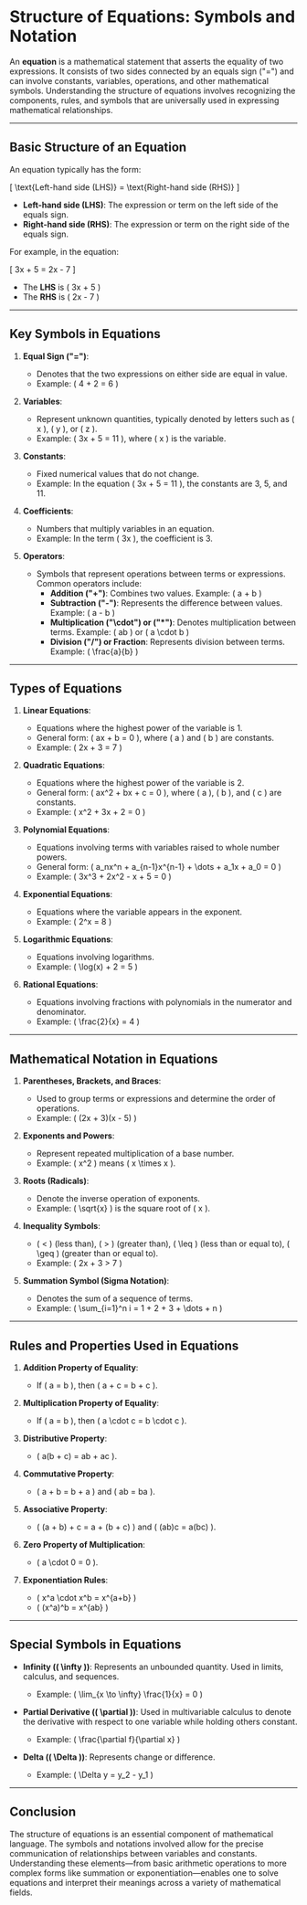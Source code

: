 # Structure of Equations: Symbols and Notation

An **equation** is a mathematical statement that asserts the equality of two expressions. It consists of two sides connected by an equals sign ("=") and can involve constants, variables, operations, and other mathematical symbols. Understanding the structure of equations involves recognizing the components, rules, and symbols that are universally used in expressing mathematical relationships.

---

## **Basic Structure of an Equation**

An equation typically has the form:

\[
\text{Left-hand side (LHS)} = \text{Right-hand side (RHS)}
\]

- **Left-hand side (LHS)**: The expression or term on the left side of the equals sign.
- **Right-hand side (RHS)**: The expression or term on the right side of the equals sign.

For example, in the equation:

\[
3x + 5 = 2x - 7
\]

- The **LHS** is \( 3x + 5 \)
- The **RHS** is \( 2x - 7 \)

---

## **Key Symbols in Equations**

1. **Equal Sign ("=")**: 
   - Denotes that the two expressions on either side are equal in value.
   - Example: \( 4 + 2 = 6 \)

2. **Variables**:
   - Represent unknown quantities, typically denoted by letters such as \( x \), \( y \), or \( z \).
   - Example: \( 3x + 5 = 11 \), where \( x \) is the variable.

3. **Constants**:
   - Fixed numerical values that do not change.
   - Example: In the equation \( 3x + 5 = 11 \), the constants are 3, 5, and 11.

4. **Coefficients**:
   - Numbers that multiply variables in an equation.
   - Example: In the term \( 3x \), the coefficient is 3.

5. **Operators**:
   - Symbols that represent operations between terms or expressions. Common operators include:
     - **Addition ("+")**: Combines two values. Example: \( a + b \)
     - **Subtraction ("-")**: Represents the difference between values. Example: \( a - b \)
     - **Multiplication ("\cdot") or ("*")**: Denotes multiplication between terms. Example: \( ab \) or \( a \cdot b \)
     - **Division ("/") or Fraction**: Represents division between terms. Example: \( \frac{a}{b} \)

---

## **Types of Equations**

1. **Linear Equations**:
   - Equations where the highest power of the variable is 1.
   - General form: \( ax + b = 0 \), where \( a \) and \( b \) are constants.
   - Example: \( 2x + 3 = 7 \)

2. **Quadratic Equations**:
   - Equations where the highest power of the variable is 2.
   - General form: \( ax^2 + bx + c = 0 \), where \( a \), \( b \), and \( c \) are constants.
   - Example: \( x^2 + 3x + 2 = 0 \)

3. **Polynomial Equations**:
   - Equations involving terms with variables raised to whole number powers.
   - General form: \( a_nx^n + a_{n-1}x^{n-1} + \dots + a_1x + a_0 = 0 \)
   - Example: \( 3x^3 + 2x^2 - x + 5 = 0 \)

4. **Exponential Equations**:
   - Equations where the variable appears in the exponent.
   - Example: \( 2^x = 8 \)

5. **Logarithmic Equations**:
   - Equations involving logarithms.
   - Example: \( \log(x) + 2 = 5 \)

6. **Rational Equations**:
   - Equations involving fractions with polynomials in the numerator and denominator.
   - Example: \( \frac{2}{x} = 4 \)

---

## **Mathematical Notation in Equations**

1. **Parentheses, Brackets, and Braces**:
   - Used to group terms or expressions and determine the order of operations.
   - Example: \( (2x + 3)(x - 5) \)

2. **Exponents and Powers**:
   - Represent repeated multiplication of a base number.
   - Example: \( x^2 \) means \( x \times x \).

3. **Roots (Radicals)**:
   - Denote the inverse operation of exponents.
   - Example: \( \sqrt{x} \) is the square root of \( x \).

4. **Inequality Symbols**:
   - \( < \) (less than), \( > \) (greater than), \( \leq \) (less than or equal to), \( \geq \) (greater than or equal to).
   - Example: \( 2x + 3 > 7 \)

5. **Summation Symbol (Sigma Notation)**:
   - Denotes the sum of a sequence of terms.
   - Example: \( \sum_{i=1}^n i = 1 + 2 + 3 + \dots + n \)

---

## **Rules and Properties Used in Equations**

1. **Addition Property of Equality**:
   - If \( a = b \), then \( a + c = b + c \).

2. **Multiplication Property of Equality**:
   - If \( a = b \), then \( a \cdot c = b \cdot c \).

3. **Distributive Property**:
   - \( a(b + c) = ab + ac \).

4. **Commutative Property**:
   - \( a + b = b + a \) and \( ab = ba \).

5. **Associative Property**:
   - \( (a + b) + c = a + (b + c) \) and \( (ab)c = a(bc) \).

6. **Zero Property of Multiplication**:
   - \( a \cdot 0 = 0 \).

7. **Exponentiation Rules**:
   - \( x^a \cdot x^b = x^{a+b} \)
   - \( (x^a)^b = x^{ab} \)

---

## **Special Symbols in Equations**

- **Infinity (\( \infty \))**: Represents an unbounded quantity. Used in limits, calculus, and sequences.
  - Example: \( \lim_{x \to \infty} \frac{1}{x} = 0 \)

- **Partial Derivative (\( \partial \))**: Used in multivariable calculus to denote the derivative with respect to one variable while holding others constant.
  - Example: \( \frac{\partial f}{\partial x} \)

- **Delta (\( \Delta \))**: Represents change or difference.
  - Example: \( \Delta y = y_2 - y_1 \)

---

## **Conclusion**

The structure of equations is an essential component of mathematical language. The symbols and notations involved allow for the precise communication of relationships between variables and constants. Understanding these elements—from basic arithmetic operations to more complex forms like summation or exponentiation—enables one to solve equations and interpret their meanings across a variety of mathematical fields.